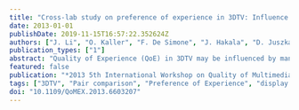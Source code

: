 ```yaml
---
title: "Cross-lab study on preference of experience in 3DTV: Influence from display technology and test environment"
date: 2013-01-01
publishDate: 2019-11-15T16:57:22.352624Z
authors: ["J. Li", "O. Kaller", "F. De Simone", "J. Hakala", "D. Juszka", "P. Le Callet"]
publication_types: ["1"]
abstract: "Quality of Experience (QoE) in 3DTV may be influenced by many factors, such as the viewing conditions, the characteristics of the panel of viewers, etc. In this study, the impact of two factors, namely the test environment and the display technology are analyzed. Particularly, two paired comparison experiments have been carried out to assess the overall preference of experience (PoE) for a set of 3D video sequences. The first experiment, performed at University of Nantes, allows comparing the results obtained in a standard laboratory versus living-room-like environment. No significance difference has been found. The second experiment, performed at Brno University, allows comparing the results obtained using stereoscopic display with shutter glasses versus polarized glasses. Significance difference could be identified depending on the video content. Since the same test material has been used in both locations, inter-laboratory correlation is also analyzed. © 2013 IEEE."
featured: false
publication: "*2013 5th International Workshop on Quality of Multimedia Experience, QoMEX 2013 - Proceedings*"
tags: ["3DTV", "Pair comparison", "Preference of Experience", "display technology", "test environment"]
doi: "10.1109/QoMEX.2013.6603207"
---
```


